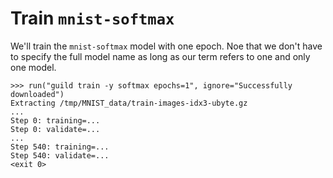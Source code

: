 # Train `mnist-softmax`

We'll train the `mnist-softmax` model with one epoch. Noe that we
don't have to specify the full model name as long as our term refers
to one and only one model.

    >>> run("guild train -y softmax epochs=1", ignore="Successfully downloaded")
    Extracting /tmp/MNIST_data/train-images-idx3-ubyte.gz
    ...
    Step 0: training=...
    Step 0: validate=...
    ...
    Step 540: training=...
    Step 540: validate=...
    <exit 0>
